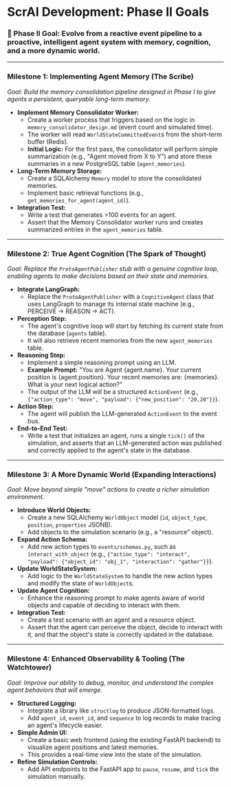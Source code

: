 # ScrAI Development: Phase II Goals

### **🎯 Phase II Goal: Evolve from a reactive event pipeline to a proactive, intelligent agent system with memory, cognition, and a more dynamic world.**

---

### **Milestone 1: Implementing Agent Memory (The Scribe)**
*Goal: Build the memory consolidation pipeline designed in Phase I to give agents a persistent, queryable long-term memory.*

- **Implement Memory Consolidator Worker:**
    - Create a worker process that triggers based on the logic in `memory_consolidator_design.md` (event count and simulated time).
    - The worker will read `WorldStateCommittedEvent`s from the short-term buffer (Redis).
    - **Initial Logic:** For the first pass, the consolidator will perform simple summarization (e.g., "Agent moved from X to Y") and store these summaries in a new PostgreSQL table (`agent_memories`).
- **Long-Term Memory Storage:**
    - Create a SQLAlchemy `Memory` model to store the consolidated memories.
    - Implement basic retrieval functions (e.g., `get_memories_for_agent(agent_id)`).
- **Integration Test:**
    - Write a test that generates >100 events for an agent.
    - Assert that the Memory Consolidator worker runs and creates summarized entries in the `agent_memories` table.

---

### **Milestone 2: True Agent Cognition (The Spark of Thought)**
*Goal: Replace the `ProtoAgentPublisher` stub with a genuine cognitive loop, enabling agents to make decisions based on their state and memories.*

- **Integrate LangGraph:**
    - Replace the `ProtoAgentPublisher` with a `CognitiveAgent` class that uses LangGraph to manage its internal state machine (e.g., PERCEIVE -> REASON -> ACT).
- **Perception Step:**
    - The agent's cognitive loop will start by fetching its current state from the database (`agents` table).
    - It will also retrieve recent memories from the new `agent_memories` table.
- **Reasoning Step:**
    - Implement a simple reasoning prompt using an LLM.
    - **Example Prompt:** "You are Agent {agent.name}. Your current position is {agent.position}. Your recent memories are: {memories}. What is your next logical action?"
    - The output of the LLM will be a structured `ActionEvent` (e.g., `{"action_type": "move", "payload": {"new_position": "20,20"}}`).
- **Action Step:**
    - The agent will publish the LLM-generated `ActionEvent` to the event bus.
- **End-to-End Test:**
    - Write a test that initializes an agent, runs a single `tick()` of the simulation, and asserts that an LLM-generated action was published and correctly applied to the agent's state in the database.

---

### **Milestone 3: A More Dynamic World (Expanding Interactions)**
*Goal: Move beyond simple "move" actions to create a richer simulation environment.*

- **Introduce World Objects:**
    - Create a new SQLAlchemy `WorldObject` model (`id`, `object_type`, `position`, `properties` JSONB).
    - Add objects to the simulation scenario (e.g., a "resource" object).
- **Expand Action Schema:**
    - Add new action types to `events/schemas.py`, such as `interact_with_object` (e.g., `{"action_type": "interact", "payload": {"object_id": "obj_1", "interaction": "gather"}}`).
- **Update WorldStateSystem:**
    - Add logic to the `WorldStateSystem` to handle the new action types and modify the state of `WorldObject`s.
- **Update Agent Cognition:**
    - Enhance the reasoning prompt to make agents aware of world objects and capable of deciding to interact with them.
- **Integration Test:**
    - Create a test scenario with an agent and a resource object.
    - Assert that the agent can perceive the object, decide to interact with it, and that the object's state is correctly updated in the database.

---

### **Milestone 4: Enhanced Observability & Tooling (The Watchtower)**
*Goal: Improve our ability to debug, monitor, and understand the complex agent behaviors that will emerge.*

- **Structured Logging:**
    - Integrate a library like `structlog` to produce JSON-formatted logs.
    - Add `agent_id`, `event_id`, and `sequence` to log records to make tracing an agent's lifecycle easier.
- **Simple Admin UI:**
    - Create a basic web frontend (using the existing FastAPI backend) to visualize agent positions and latest memories.
    - This provides a real-time view into the state of the simulation.
- **Refine Simulation Controls:**
    - Add API endpoints to the FastAPI app to `pause`, `resume`, and `tick` the simulation manually.
